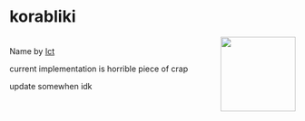 # korabliki
<img src="banner.png" height="132" align="right"><br>
Name by [Ict](https://github.com/Ict00)

current implementation is horrible piece of crap

update somewhen idk